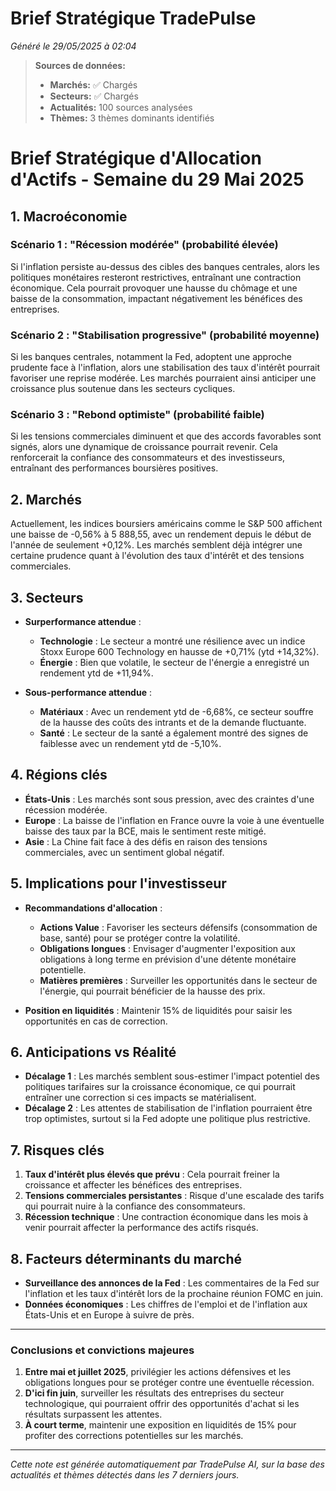 # Brief Stratégique TradePulse

*Généré le 29/05/2025 à 02:04*

> **Sources de données:**
> - **Marchés:** ✅ Chargés
> - **Secteurs:** ✅ Chargés
> - **Actualités:** 100 sources analysées
> - **Thèmes:** 3 thèmes dominants identifiés

# Brief Stratégique d'Allocation d'Actifs - Semaine du 29 Mai 2025

## 1. Macroéconomie

### Scénario 1 : "Récession modérée" (probabilité élevée)
Si l'inflation persiste au-dessus des cibles des banques centrales, alors les politiques monétaires resteront restrictives, entraînant une contraction économique. Cela pourrait provoquer une hausse du chômage et une baisse de la consommation, impactant négativement les bénéfices des entreprises.

### Scénario 2 : "Stabilisation progressive" (probabilité moyenne)
Si les banques centrales, notamment la Fed, adoptent une approche prudente face à l'inflation, alors une stabilisation des taux d'intérêt pourrait favoriser une reprise modérée. Les marchés pourraient ainsi anticiper une croissance plus soutenue dans les secteurs cycliques.

### Scénario 3 : "Rebond optimiste" (probabilité faible)
Si les tensions commerciales diminuent et que des accords favorables sont signés, alors une dynamique de croissance pourrait revenir. Cela renforcerait la confiance des consommateurs et des investisseurs, entraînant des performances boursières positives.

## 2. Marchés

Actuellement, les indices boursiers américains comme le S&P 500 affichent une baisse de -0,56% à 5 888,55, avec un rendement depuis le début de l'année de seulement +0,12%. Les marchés semblent déjà intégrer une certaine prudence quant à l'évolution des taux d'intérêt et des tensions commerciales.

## 3. Secteurs

- **Surperformance attendue** : 
  - **Technologie** : Le secteur a montré une résilience avec un indice Stoxx Europe 600 Technology en hausse de +0,71% (ytd +14,32%).
  - **Énergie** : Bien que volatile, le secteur de l'énergie a enregistré un rendement ytd de +11,94%.

- **Sous-performance attendue** :
  - **Matériaux** : Avec un rendement ytd de -6,68%, ce secteur souffre de la hausse des coûts des intrants et de la demande fluctuante.
  - **Santé** : Le secteur de la santé a également montré des signes de faiblesse avec un rendement ytd de -5,10%.

## 4. Régions clés

- **États-Unis** : Les marchés sont sous pression, avec des craintes d'une récession modérée.
- **Europe** : La baisse de l'inflation en France ouvre la voie à une éventuelle baisse des taux par la BCE, mais le sentiment reste mitigé.
- **Asie** : La Chine fait face à des défis en raison des tensions commerciales, avec un sentiment global négatif.

## 5. Implications pour l'investisseur

- **Recommandations d'allocation** :
  - **Actions Value** : Favoriser les secteurs défensifs (consommation de base, santé) pour se protéger contre la volatilité.
  - **Obligations longues** : Envisager d'augmenter l'exposition aux obligations à long terme en prévision d'une détente monétaire potentielle.
  - **Matières premières** : Surveiller les opportunités dans le secteur de l'énergie, qui pourrait bénéficier de la hausse des prix.

- **Position en liquidités** : Maintenir 15% de liquidités pour saisir les opportunités en cas de correction.

## 6. Anticipations vs Réalité

- **Décalage 1** : Les marchés semblent sous-estimer l'impact potentiel des politiques tarifaires sur la croissance économique, ce qui pourrait entraîner une correction si ces impacts se matérialisent.
- **Décalage 2** : Les attentes de stabilisation de l'inflation pourraient être trop optimistes, surtout si la Fed adopte une politique plus restrictive.

## 7. Risques clés

1. **Taux d'intérêt plus élevés que prévu** : Cela pourrait freiner la croissance et affecter les bénéfices des entreprises.
2. **Tensions commerciales persistantes** : Risque d'une escalade des tarifs qui pourrait nuire à la confiance des consommateurs.
3. **Récession technique** : Une contraction économique dans les mois à venir pourrait affecter la performance des actifs risqués.

## 8. Facteurs déterminants du marché

- **Surveillance des annonces de la Fed** : Les commentaires de la Fed sur l'inflation et les taux d'intérêt lors de la prochaine réunion FOMC en juin.
- **Données économiques** : Les chiffres de l'emploi et de l'inflation aux États-Unis et en Europe à suivre de près.

---

### Conclusions et convictions majeures

1. **Entre mai et juillet 2025**, privilégier les actions défensives et les obligations longues pour se protéger contre une éventuelle récession.
2. **D'ici fin juin**, surveiller les résultats des entreprises du secteur technologique, qui pourraient offrir des opportunités d'achat si les résultats surpassent les attentes.
3. **À court terme**, maintenir une exposition en liquidités de 15% pour profiter des corrections potentielles sur les marchés.

---

*Cette note est générée automatiquement par TradePulse AI, sur la base des actualités et thèmes détectés dans les 7 derniers jours.*
